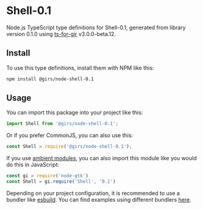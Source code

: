 
# Shell-0.1

Node.js TypeScript type definitions for Shell-0.1, generated from library version 0.1.0 using [ts-for-gir](https://github.com/gjsify/ts-for-gjs) v3.0.0-beta.12.

## Install

To use this type definitions, install them with NPM like this:
```bash
npm install @girs/node-shell-0.1
```

## Usage

You can import this package into your project like this:
```ts
import Shell from '@girs/node-shell-0.1';
```

Or if you prefer CommonJS, you can also use this:
```ts
const Shell = require('@girs/node-shell-0.1');
```

If you use [ambient modules](https://github.com/gjsify/ts-for-gir/tree/main/packages/cli#ambient-modules), you can also import this module like you would do this in JavaScript:

```ts
const gi = require('node-gtk')
const Shell = gi.require('Shell', '0.1')
```

Depending on your project configuration, it is recommended to use a bundler like [esbuild](https://esbuild.github.io/). You can find examples using different bundlers [here](https://github.com/gjsify/ts-for-gir/tree/main/examples).